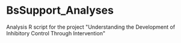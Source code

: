 # BsSupport_Analyses
Analysis R script for the project "Understanding the Development of Inhibitory Control Through Intervention"
